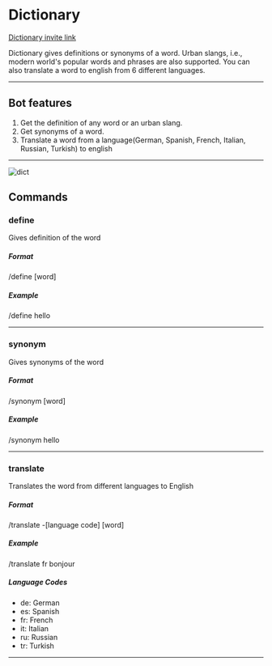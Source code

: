 # Dictionary

[Dictionary invite link](https://discord.com/api/oauth2/authorize?client_id=824268426679812118&permissions=2147568640&scope=bot%20applications.commands)

Dictionary gives definitions or synonyms of a word. Urban slangs, i.e., modern world's popular words and phrases are also supported.
You can also translate a word to english from 6 different languages.

-----------------------------------------------------------------------

## Bot features

1. Get the definition of any word or an urban slang.
2. Get synonyms of a word.
3. Translate a word from a language(German, Spanish, French, Italian, Russian, Turkish) to english

-----------------------------------------------------------------------

![dict](https://user-images.githubusercontent.com/15999442/231450069-7540a93c-31bf-40f4-95be-259aed907318.PNG)

## Commands

### **define**
Gives definition of the word
##### Format
/define [word]
##### Example
/define hello

--------------------------------------

### **synonym**
Gives synonyms of the word
##### Format
/synonym [word]
##### Example
/synonym hello

--------------------------------------

### **translate**
Translates the word from different languages to English
##### Format
/translate -[language code] [word]
##### Example
/translate fr bonjour
##### Language Codes
* de: German 
* es: Spanish 
* fr: French 
* it: Italian 
* ru: Russian 
* tr: Turkish

--------------------------------------
